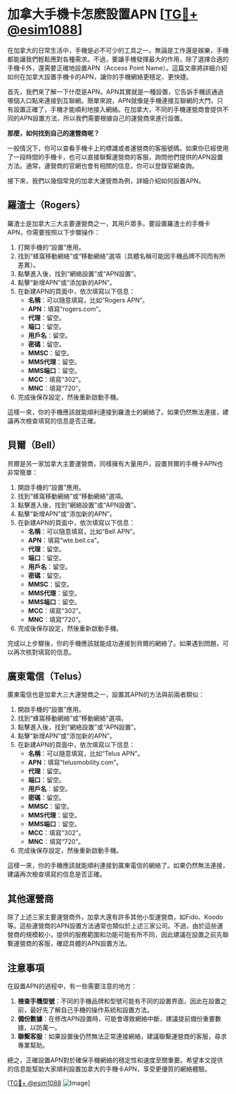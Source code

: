# 加拿大手機卡怎麽設置APN [[TG💪+ @esim1088](https://t.me/s/esim1088)]

在加拿大的日常生活中，手機是必不可少的工具之一。無論是工作還是娛樂，手機都能讓我們輕鬆應對各種需求。不過，要讓手機發揮最大的作用，除了選擇合適的手機卡外，還需要正確地設置APN（Access Point Name）。這篇文章將詳細介紹如何在加拿大設置手機卡的APN，讓你的手機網絡更穩定、更快捷。

首先，我們來了解一下什麼是APN。APN其實就是一種設置，它告訴手機該通過哪個入口點來連接到互聯網。簡單來說，APN就像是手機連接互聯網的大門，只有設置正確了，手機才能順利地接入網絡。在加拿大，不同的手機運營商會提供不同的APN設置方法，所以我們需要根據自己的運營商來進行設置。

**那麼，如何找到自己的運營商呢？**

一般情況下，你可以查看手機卡上的標識或者運營商的客服號碼。如果你已經使用了一段時間的手機卡，也可以直接聯繫運營商的客服，詢問他們提供的APN設置方法。通常，運營商的官網也會有相關的信息，你可以登錄官網查詢。

接下來，我們以幾個常見的加拿大運營商為例，詳細介紹如何設置APN。

## 羅渣士（Rogers）

羅渣士是加拿大三大主要運營商之一，其用戶眾多。要設置羅渣士的手機卡APN，你需要按照以下步驟操作：

1. 打開手機的“設置”應用。
2. 找到“蜂窩移動網絡”或“移動網絡”選項（具體名稱可能因手機品牌不同而有所差異）。
3. 點擊進入後，找到“網絡設置”或“APN設置”。
4. 點擊“新增APN”或“添加新的APN”。
5. 在新建APN的頁面中，依次填寫以下信息：
   - **名稱**：可以隨意填寫，比如“Rogers APN”。
   - **APN**：填寫“rogers.com”。
   - **代理**：留空。
   - **端口**：留空。
   - **用戶名**：留空。
   - **密碼**：留空。
   - **MMSC**：留空。
   - **MMS代理**：留空。
   - **MMS端口**：留空。
   - **MCC**：填寫“302”。
   - **MNC**：填寫“720”。
6. 完成後保存設定，然後重新啟動手機。

這樣一來，你的手機應該就能順利連接到羅渣士的網絡了。如果仍然無法連接，建議再次檢查填寫的信息是否正確。

## 貝爾（Bell）

貝爾是另一家加拿大主要運營商，同樣擁有大量用戶。設置貝爾的手機卡APN也非常簡單：

1. 開啟手機的“設置”應用。
2. 找到“蜂窩移動網絡”或“移動網絡”選項。
3. 點擊進入後，找到“網絡設置”或“APN設置”。
4. 點擊“新增APN”或“添加新的APN”。
5. 在新建APN的頁面中，依次填寫以下信息：
   - **名稱**：可以隨意填寫，比如“Bell APN”。
   - **APN**：填寫“wte.bell.ca”。
   - **代理**：留空。
   - **端口**：留空。
   - **用戶名**：留空。
   - **密碼**：留空。
   - **MMSC**：留空。
   - **MMS代理**：留空。
   - **MMS端口**：留空。
   - **MCC**：填寫“302”。
   - **MNC**：填寫“720”。
6. 完成後保存設定，然後重新啟動手機。

完成以上步驟後，你的手機應該就能成功連接到貝爾的網絡了。如果遇到問題，可以再次核對填寫的信息。

## 廣東電信（Telus）

廣東電信也是加拿大三大運營商之一，設置其APN的方法與前兩者類似：

1. 開啟手機的“設置”應用。
2. 找到“蜂窩移動網絡”或“移動網絡”選項。
3. 點擊進入後，找到“網絡設置”或“APN設置”。
4. 點擊“新增APN”或“添加新的APN”。
5. 在新建APN的頁面中，依次填寫以下信息：
   - **名稱**：可以隨意填寫，比如“Telus APN”。
   - **APN**：填寫“telusmobility.com”。
   - **代理**：留空。
   - **端口**：留空。
   - **用戶名**：留空。
   - **密碼**：留空。
   - **MMSC**：留空。
   - **MMS代理**：留空。
   - **MMS端口**：留空。
   - **MCC**：填寫“302”。
   - **MNC**：填寫“720”。
6. 完成後保存設定，然後重新啟動手機。

這樣一來，你的手機應該就能順利連接到廣東電信的網絡了。如果仍然無法連接，建議再次檢查填寫的信息是否正確。

## 其他運營商

除了上述三家主要運營商外，加拿大還有許多其他小型運營商，如Fido、Koodo等。這些運營商的APN設置方法通常也類似於上述三家公司。不過，由於這些運營商的規模較小，提供的服務範圍和功能可能有所不同，因此建議在設置之前先聯繫運營商的客服，確認具體的APN設置方法。

## 注意事項

在設置APN的過程中，有一些需要注意的地方：

1. **檢查手機型號**：不同的手機品牌和型號可能有不同的設置界面，因此在設置之前，最好先了解自己手機的操作系統和設置方法。
2. **備份數據**：在修改APN設置時，可能會導致網絡中斷，建議提前備份重要數據，以防萬一。
3. **聯繫客服**：如果設置後仍然無法正常連接網絡，建議聯繫運營商的客服，尋求專業幫助。

總之，正確設置APN對於確保手機網絡的穩定性和速度至關重要。希望本文提供的信息能幫助大家順利設置加拿大的手機卡APN，享受更優質的網絡體驗。

[[TG💪+ @esim1088](https://t.me/s/esim1088) ![Image](https://i.postimg.cc/4NQfJmqS/Snipaste-2025-05-13-00-14-12.png)]